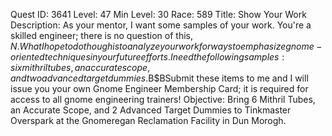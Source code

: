 Quest ID: 3641
Level: 47
Min Level: 30
Race: 589
Title: Show Your Work
Description: As your mentor, I want some samples of your work.  You're a skilled engineer; there is no question of this, $N.  What I hope to do though is to analyze your work for ways to emphasize gnome-oriented techniques in your future efforts.  I need the following samples: six mithril tubes, an accurate scope, and two advanced target dummies.$B$BSubmit these items to me and I will issue you your own Gnome Engineer Membership Card; it is required for access to all gnome engineering trainers!
Objective: Bring 6 Mithril Tubes, an Accurate Scope, and 2 Advanced Target Dummies to Tinkmaster Overspark at the Gnomeregan Reclamation Facility in Dun Morogh.
